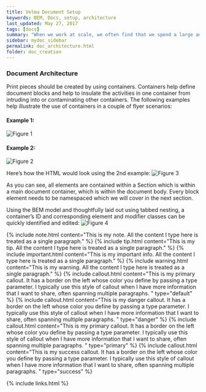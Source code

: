 ```yaml
---
title: Velma Document Setup
keywords: BEM, Docs, setup, architecture
last_updated: May 27, 2017
tags: [docs]
summary: "When we work at scale, we often find that we spend a large amount of our time deciphering, maintaining, and refactoring CSS. This is the reason we should focus so much on things like architectures, naming conventions, methodologies, etc.: because writing CSS is easy; looking after it is not."
sidebar: mydoc_sidebar
permalink: doc_architecture.html
folder: doc_creation
---
```

### **Document Architecture**

Print pieces should be created by using containers.  Containers help define document blocks and help to insulate the activities in one container from intruding into or contaminating other containers.   The following examples help illustrate the use of containers in a couple of flyer scenarios:
#### Example 1:
![Figure 1](https://docs.google.com/drawings/d/1X3DMOJ0E49rAhF5NqTmuGwcumygTbttj3oDps06ifrs/pub?w=903&amp;h=586)
#### Example 2:
![Figure 2](https://docs.google.com/drawings/d/1NqVHvLNoWtuM_2FanERWVnyubTWZ73WH8sSjMdmlQnY/pub?w=903&amp;h=586)

Here’s how the HTML would look using the 2nd example:
![Figure 3](https://screencast-o-matic.com/screenshots/pp/VXh/1496174842858-82427.png)

As you can see, all elements are contained within a Section which is within a main document container, which is within the document body.  Every block element needs to be namespaced which we will cover in the next section.

Using the BEM model and thoughtfully laid out using tabbed nesting, a container’s ID and corresponding element and modifier classes can be quickly identified and edited:
![Figure 4](https://screencast-o-matic.com/screenshots/pp/VXh/1496188249601-88534.png)

{% include note.html content="This is my note. All the content I type here is treated as a single paragraph." %}
{% include tip.html content="This is my tip. All the content I type here is treated as a single paragraph." %}
{% include important.html content="This is my important info. All the content I type here is treated as a single paragraph." %}
{% include warning.html content="This is my warning. All the content I type here is treated as a single paragraph." %}
{% include callout.html content="This is my primary callout. It has a border on the left whose color you define by passing a type parameter. I typically use this style of callout when I have more information that I want to share, often spanning multiple paragraphs. " type="default" %}
{% include callout.html content="This is my danger callout. It has a border on the left whose color you define by passing a type parameter. I typically use this style of callout when I have more information that I want to share, often spanning multiple paragraphs. " type="danger" %}
{% include callout.html content="This is my primary callout. It has a border on the left whose color you define by passing a type parameter. I typically use this style of callout when I have more information that I want to share, often spanning multiple paragraphs. " type="primary" %}
{% include callout.html content="This is my success callout. It has a border on the left whose color you define by passing a type parameter. I typically use this style of callout when I have more information that I want to share, often spanning multiple paragraphs. " type="success" %}

{% include links.html %}
